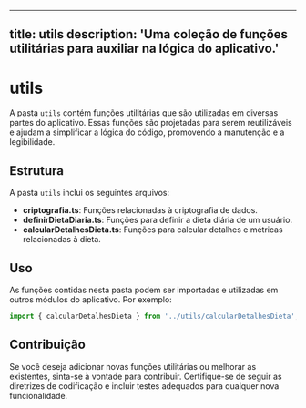
---
title: utils
description: 'Uma coleção de funções utilitárias para auxiliar na lógica do aplicativo.'
---

# utils

A pasta `utils` contém funções utilitárias que são utilizadas em diversas partes do aplicativo. Essas funções são projetadas para serem reutilizáveis e ajudam a simplificar a lógica do código, promovendo a manutenção e a legibilidade.

## Estrutura

A pasta `utils` inclui os seguintes arquivos:

- **criptografia.ts**: Funções relacionadas à criptografia de dados.
- **definirDietaDiaria.ts**: Funções para definir a dieta diária de um usuário.
- **calcularDetalhesDieta.ts**: Funções para calcular detalhes e métricas relacionadas à dieta.

## Uso

As funções contidas nesta pasta podem ser importadas e utilizadas em outros módulos do aplicativo. Por exemplo:

```typescript
import { calcularDetalhesDieta } from '../utils/calcularDetalhesDieta';
```

## Contribuição

Se você deseja adicionar novas funções utilitárias ou melhorar as existentes, sinta-se à vontade para contribuir. Certifique-se de seguir as diretrizes de codificação e incluir testes adequados para qualquer nova funcionalidade.
